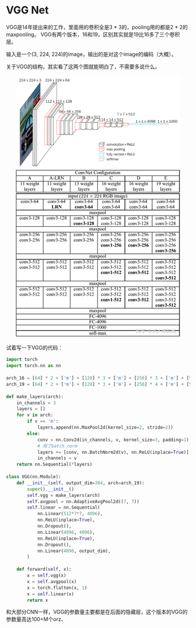 # VGG Net
VGG是14年提出来的工作，里面用的卷积全是3 * 3的，pooling用的都是2 * 2的maxpooling。
VGG有两个版本，16和19，区别其实就是19比16多了三个卷积层。

输入是一个(3, 224, 224)的image，输出的是对这个image的编码（大概）。

关于VGG的结构，其实看了这两个图就能明白了，不需要多说什么。
<div align="center">
    <img src="_img/vgg1.png" width="450">
</div>

<div align="center">
    <img src="_img/vgg2.jpg" width="450">
</div>


试着写一下VGG的代码：
```python
import torch
import torch.nn as nn

arch_16 = [64] * 2 + ['m'] + [128] * 3 + ['m'] + [256] * 3 + ['m'] + [512] * 3 + ['m'] + [512] * 3 +['m']
arch_19 = [64] * 2 + ['m'] + [128] * 3 + ['m'] + [256] * 4 + ['m'] + [512] * 4 + ['m'] + [512] * 4 +['m']

def make_layers(arch):
    in_channels = 3
    layers = []
    for v in arch:
        if v == 'm':
            layers.append(nn.MaxPool2d(kernel_size=2, stride=2))
        else:
            conv = nn.Conv2d(in_channels, v, kernel_size=3, padding=1)
            # 用了batch norm
            layers += [conv, nn.BatchNorm2d(v), nn.ReLU(inplace=True)]
            in_channels = v
    return nn.Sequential(*layers)

class VGG(nn.Module):
    def __init__(self, output_dim=384, arch=arch_19):
        super().__init__()
        self.vgg = make_layers(arch)
        self.avgpool = nn.AdaptiveAvgPool2d((7, 7))
        self.linear = nn.Sequential(
            nn.Linear(512*7*7, 4096),
            nn.ReLU(inplace=True),
            nn.Dropout(),
            nn.Linear(4096, 4096),
            nn.ReLU(inplace=True),
            nn.Dropout(),
            nn.Linear(4096, output_dim),
        )

    def forward(self, x):
        x = self.vgg(x)
        x = self.avgpool(x)
        x = torch.flatten(x, 1)
        x = self.linear(x)
        return x
```

和大部分CNN一样，VGG的参数量主要都是在后面的隐藏层，这个版本的VGG的参数量高达100+M个orz、
